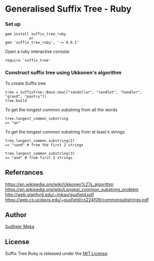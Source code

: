 
# Generalised Suffix Tree - Ruby

### Set up
    gem install suffix_tree_ruby
               or
    gem 'suffix_tree_ruby', '~> 0.0.1'
Open a ruby interactive console:

    require 'suffix_tree'

### Construct suffix tree using Ukkonen's algorithm
To create Suffix tree

    tree = SuffixTree::Base.new(["sandollar", "sandlot", "handler", "grand", "pantry"])
    tree.build
To get the longest common substring from all the words

    tree.longest_common_substring
    => "an"
To get the longest common substring from at least k strings

    tree.longest_common_substring(2)
    => "sand" # from the first 2 strings
    
    tree.longest_common_substring(3)
    => "and" # from first 3 strings
## Referrances
https://en.wikipedia.org/wiki/Ukkonen%27s_algorithm
https://en.wikipedia.org/wiki/Longest_common_substring_problem
http://web.stanford.edu/~mjkay/gusfield.pdf
https://web.cs.ucdavis.edu/~gusfield/cs224f09/commonsubstrings.pdf

## Author
[Sudheer Meka](https://github.com/sudheer-meka)

## License
Suffix Tree Ruby is released under the [MIT License](https://opensource.org/licenses/MIT).
